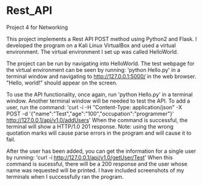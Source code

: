 # Rest_API
Project 4 for Networking

This project implements a Rest API POST method using Python2 and Flask. I developed the program on a Kali Linux VirtualBox and used a virtual environment. The virtual environment I set up was called HelloWorld.

The project can be run by navigating into HelloWorld. The test webpage for the virtual environment can be seen by running: 'python Hello.py' in a terminal window and navigating to http://127.0.0.1:5000/ in the web browser. "Hello, world!" should appear on the screen.

To use the API functionality, once again, run 'python Hello.py' in a terminal window. Another terminal window will be needed to test the API. To add a user, run the command:
  'curl -i -H "Content-Type: application/json" -X POST -d '{"name":"Test","age":"100","occupation":"programmer"}' http://127.0.0.1/api/v1.0/addUsers'
When the command is successful, the terminal will show a HTTP/1.0 201 response. Note: using the wrong quotation marks will cause parse errors in the program and will cause it to fail.

After the user has been added, you can get the information for a single user by running:
  'curl -i http://127.0.0.1/api/v1.0/getUser/Test'
When this command is sucessful, there will be a 200 response and the user whose name was requested will be printed. I have included screenshots of my terminals when I successfully ran the program.
